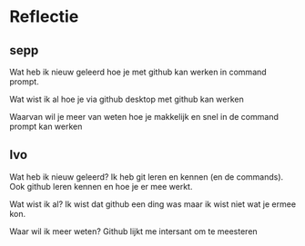 # Reflectie
## sepp
Wat heb ik nieuw geleerd
hoe je met github kan werken in command prompt.

Wat wist ik al
hoe je via github desktop met github kan werken

Waarvan wil je meer van weten
hoe je makkelijk en snel in de command prompt kan werken


## Ivo

Wat heb ik nieuw geleerd?
Ik heb git leren en kennen (en de commands). Ook github leren kennen en hoe je er mee werkt. 

Wat wist ik al?
Ik wist dat github een ding was maar ik wist niet wat je ermee kon.

Waar wil ik meer weten?
Github lijkt me intersant om te meesteren 


